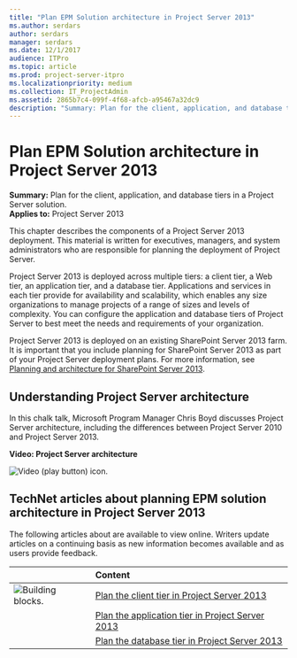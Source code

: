 ```yaml
---
title: "Plan EPM Solution architecture in Project Server 2013"
ms.author: serdars
author: serdars
manager: serdars
ms.date: 12/1/2017
audience: ITPro
ms.topic: article
ms.prod: project-server-itpro
ms.localizationpriority: medium
ms.collection: IT_ProjectAdmin
ms.assetid: 2865b7c4-099f-4f68-afcb-a95467a32dc9
description: "Summary: Plan for the client, application, and database tiers in a Project Server solution."
---
```


# Plan EPM Solution architecture in Project Server 2013
 
 **Summary:** Plan for the client, application, and database tiers in a Project Server solution.<br/>
**Applies to:** Project Server 2013
  
This chapter describes the components of a Project Server 2013 deployment. This material is written for executives, managers, and system administrators who are responsible for planning the deployment of Project Server.
  
Project Server 2013 is deployed across multiple tiers: a client tier, a Web tier, an application tier, and a database tier. Applications and services in each tier provide for availability and scalability, which enables any size organizations to manage projects of a range of sizes and levels of complexity. You can configure the application and database tiers of Project Server to best meet the needs and requirements of your organization.
  
Project Server 2013 is deployed on an existing SharePoint Server 2013 farm. It is important that you include planning for SharePoint Server 2013 as part of your Project Server deployment plans. For more information, see [Planning and architecture for SharePoint Server 2013](/SharePoint/getting-started).
  
## Understanding Project Server architecture

In this chalk talk, Microsoft Program Manager Chris Boyd discusses Project Server architecture, including the differences between Project Server 2010 and Project Server 2013.
  
**Video: Project Server architecture**

![Video (play button) icon.](images/mod_icon_video_M.png)
  
## TechNet articles about planning EPM solution architecture in Project Server 2013

The following articles about <subject> are available to view online. Writers update articles on a continuing basis as new information becomes available and as users provide feedback.
  
||**Content**|
|:-----|:-----|
|![Building blocks.](images/mod_icon_buildingblock_M.png)|[Plan the client tier in Project Server 2013](plan-the-client-tier-in-project-server-2013.md) <br/> |
||[Plan the application tier in Project Server 2013](plan-the-application-tier-in-project-server-2013.md) <br/> |
||[Plan the database tier in Project Server 2013](plan-the-database-tier-in-project-server-2013.md) <br/> |
